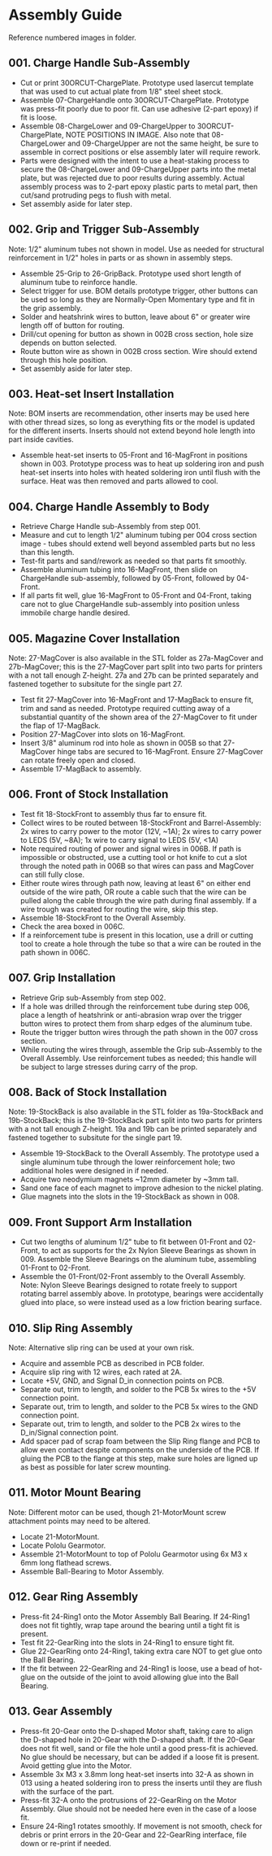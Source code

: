# Assembly Guide
Reference numbered images in folder.

## 001. Charge Handle Sub-Assembly
- Cut or print 30ORCUT-ChargePlate. Prototype used lasercut template that was used to cut actual plate from 1/8" steel sheet stock.
- Assemble 07-ChargeHandle onto 30ORCUT-ChargePlate. Prototype was press-fit poorly due to poor fit. Can use adhesive (2-part epoxy) if fit is loose.
- Assemble 08-ChargeLower and 09-ChargeUpper to 30ORCUT-ChargePlate, NOTE POSITIONS IN IMAGE. Also note that 08-ChargeLower and 09-ChargeUpper are not the same height, be sure to assemble in correct positions or else assembly later will require rework.
- Parts were designed with the intent to use a heat-staking process to secure the 08-ChargeLower and 09-ChargeUpper parts into the metal plate, but was rejected due to poor results during assembly. Actual assembly process was to 2-part epoxy plastic parts to metal part, then cut/sand protruding pegs to flush with metal.
- Set assembly aside for later step.

## 002. Grip and Trigger Sub-Assembly
Note: 1/2" aluminum tubes not shown in model. Use as needed for structural reinforcement in 1/2" holes in parts or as shown in assembly steps.
- Assemble 25-Grip to 26-GripBack. Prototype used short length of aluminum tube to reinforce handle.
- Select trigger for use. BOM details prototype trigger, other buttons can be used so long as they are Normally-Open Momentary type and fit in the grip assembly.
- Solder and heatshrink wires to button, leave about 6" or greater wire length off of button for routing.
- Drill/cut opening for button as shown in 002B cross section, hole size depends on button selected.
- Route button wire as shown in 002B cross section. Wire should extend through this hole position.
- Set assembly aside for later step.

## 003. Heat-set Insert Installation
Note: BOM inserts are recommendation, other inserts may be used here with other thread sizes, so long as everything fits or the model is updated for the different inserts. Inserts should not extend beyond hole length into part inside cavities.
- Assemble heat-set inserts to 05-Front and 16-MagFront in positions shown in 003. Prototype process was to heat up soldering iron and push heat-set inserts into holes with heated soldering iron until flush with the surface. Heat was then removed and parts allowed to cool.

## 004. Charge Handle Assembly to Body
- Retrieve Charge Handle sub-Assembly from step 001.
- Measure and cut to length 1/2" aluminum tubing per 004 cross section image - tubes should extend well beyond assembled parts but no less than this length. 
- Test-fit parts and sand/rework as needed so that parts fit smoothly.
- Assemble aluminum tubing into 16-MagFront, then slide on ChargeHandle sub-assembly, followed by 05-Front, followed by 04-Front.
- If all parts fit well, glue 16-MagFront to 05-Front and 04-Front, taking care not to glue ChargeHandle sub-assembly into position unless immobile charge handle desired.

## 005. Magazine Cover Installation
Note: 27-MagCover is also available in the STL folder as 27a-MagCover and 27b-MagCover; this is the 27-MagCover part split into two parts for printers with a not tall enough Z-height. 27a and 27b can be printed separately and fastened together to subsitute for the single part 27. 
- Test fit 27-MagCover into 16-MagFront and 17-MagBack to ensure fit, trim and sand as needed. Prototype required cutting away of a substantial quantity of the shown area of the 27-MagCover to fit under the flap of 17-MagBack.
- Position 27-MagCover into slots on 16-MagFront.
- Insert 3/8" aluminum rod into hole as shown in 005B so that 27-MagCover hinge tabs are secured to 16-MagFront. Ensure 27-MagCover can rotate freely open and closed.
- Assemble 17-MagBack to assembly.

## 006. Front of Stock Installation
- Test fit 18-StockFront to assembly thus far to ensure fit.
- Collect wires to be routed between 18-StockFront and Barrel-Assembly: 2x wires to carry power to the motor (12V, ~1A); 2x wires to carry power to LEDS (5V, ~8A); 1x wire to carry signal to LEDS (5V, <1A)
- Note required routing of power and signal wires in 006B. If path is impossible or obstructed, use a cutting tool or hot knife to cut a slot through the noted path in 006B so that wires can pass and MagCover can still fully close.
- Either route wires through path now, leaving at least 6" on either end outside of the wire path, OR route a cable such that the wire can be pulled along the cable through the wire path during final assembly. If a wire trough was created for routing the wire, skip this step.
- Assemble 18-StockFront to the Overall Assembly.
- Check the area boxed in 006C.
- If a reinforcement tube is present in this location, use a drill or cutting tool to create a hole through the tube so that a wire can be routed in the path shown in 006C.

## 007. Grip Installation
- Retrieve Grip sub-Assembly from step 002. 
- If a hole was drilled through the reinforcement tube during step 006, place a length of heatshrink or anti-abrasion wrap over the trigger button wires to protect them from sharp edges of the aluminum tube.
- Route the trigger button wires through the path shown in the 007 cross section.
- While routing the wires through, assemble the Grip sub-Assembly to the Overall Assembly. Use reinforcement tubes as needed; this handle will be subject to large stresses during carry of the prop.

## 008. Back of Stock Installation
Note: 19-StockBack is also available in the STL folder as 19a-StockBack and 19b-StockBack; this is the 19-StockBack part split into two parts for printers with a not tall enough Z-height. 19a and 19b can be printed separately and fastened together to subsitute for the single part 19.
- Assemble 19-StockBack to the Overall Assembly. The prototype used a single aluminum tube through the lower reinforcement hole; two additional holes were designed in if needed.
- Acquire two neodymium magnets ~12mm diameter by ~3mm tall.
- Sand one face of each magnet to improve adhesion to the nickel plating.
- Glue magnets into the slots in the 19-StockBack as shown in 008.

## 009. Front Support Arm Installation
- Cut two lengths of aluminum 1/2" tube to fit between 01-Front and 02-Front, to act as supports for the 2x Nylon Sleeve Bearings as shown in 009. Assemble the Sleeve Bearings on the aluminum tube, assembling 01-Front to 02-Front.
- Assemble the 01-Front/02-Front assembly to the Overall Assembly.
Note: Nylon Sleeve Bearings designed to rotate freely to support rotating barrel assembly above. In prototype, bearings were accidentally glued into place, so were instead used as a low friction bearing surface.

## 010. Slip Ring Assembly
Note: Alternative slip ring can be used at your own risk.
- Acquire and assemble PCB as described in PCB folder.
- Acquire slip ring with 12 wires, each rated at 2A. 
- Locate +5V, GND, and Signal D_in connection points on PCB.
- Separate out, trim to length, and solder to the PCB 5x wires to the +5V connection point.
- Separate out, trim to length, and solder to the PCB 5x wires to the GND connection point.
- Separate out, trim to length, and solder to the PCB 2x wires to the D_in/Signal connection point.
- Add spacer pad of scrap foam between the Slip Ring flange and PCB to allow even contact despite components on the underside of the PCB. If gluing the PCB to the flange at this step, make sure holes are ligned up as best as possible for later screw mounting.

## 011. Motor Mount Bearing
Note: Different motor can be used, though 21-MotorMount screw attachment points may need to be altered.
- Locate 21-MotorMount.
- Locate Pololu Gearmotor. 
- Assemble 21-MotorMount to top of Pololu Gearmotor using 6x M3 x 6mm long flathead screws. 
- Assemble Ball-Bearing to Motor Assembly.

## 012. Gear Ring Assembly
- Press-fit 24-Ring1 onto the Motor Assembly Ball Bearing. If 24-Ring1 does not fit tightly, wrap tape around the bearing until a tight fit is present.
- Test fit 22-GearRing into the slots in 24-Ring1 to ensure tight fit. 
- Glue 22-GearRing onto 24-Ring1, taking extra care NOT to get glue onto the Ball Bearing.
- If the fit between 22-GearRing and 24-Ring1 is loose, use a bead of hot-glue on the outside of the joint to avoid allowing glue into the Ball Bearing.

## 013. Gear Assembly
- Press-fit 20-Gear onto the D-shaped Motor shaft, taking care to align the D-shaped hole in 20-Gear with the D-shaped shaft. If the 20-Gear does not fit well, sand or file the hole until a good press-fit is achieved. No glue should be necessary, but can be added if a loose fit is present. Avoid getting glue into the Motor.
- Assemble 3x M3 x 3.8mm long heat-set inserts into 32-A as shown in 013 using a heated soldering iron to press the inserts until they are flush with the surface of the part.
- Press-fit 32-A onto the protrusions of 22-GearRing on the Motor Assembly. Glue should not be needed here even in the case of a loose fit.
- Ensure 24-Ring1 rotates smoothly. If movement is not smooth, check for debris or print errors in the 20-Gear and 22-GearRing interface, file down or re-print if needed.
